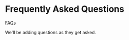# Frequently Asked Questions

<a href="https://github.com/unytco/circulo/faq.md">FAQs</a>

We'll be adding questions as they get asked.
